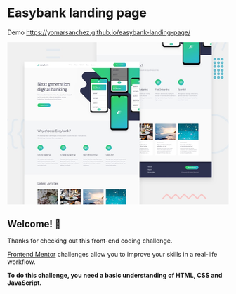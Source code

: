 # Easybank landing page

Demo https://yomarsanchez.github.io/easybank-landing-page/

<p align="center">
  <a href="./design/desktop-preview.jpg" target="_black">
    <img src="./design/desktop-preview.jpg" width="1024">
  </a>
</p>

## Welcome! 👋

Thanks for checking out this front-end coding challenge.

[Frontend Mentor](https://www.frontendmentor.io) challenges allow you to improve your skills in a real-life workflow.

**To do this challenge, you need a basic understanding of HTML, CSS and JavaScript.**
